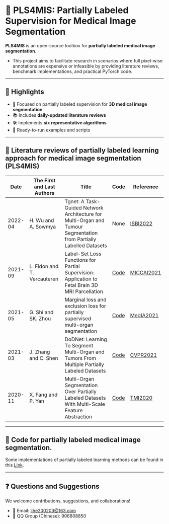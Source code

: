 # 🧠 PLS4MIS: Partially Labeled Supervision for Medical Image Segmentation

**PLS4MIS** is an open-source toolbox for **partially labeled medical image segmentation**.

* This project aims to facilitate research in scenarios where full pixel-wise annotations are expensive or infeasible by providing literature reviews, benchmark implementations, and practical PyTorch code.

---

## 📌 Highlights

- 📁 Focused on partially labeled supervision for **3D medical image segmentation**
- 📚 Includes **daily-updated literature reviews**
- 🛠️ Implements **six representative algorithms**
- 🧪 Ready-to-run examples and scripts

---

## 📖 Literature reviews of partially labeled learning approach for medical image segmentation (**PLS4MIS**)
|Date|The First and Last Authors|Title|Code|Reference|
|---|---|---|---|---|
|2022-04|H. Wu and A. Sowmya|Tgnet: A Task-Guided Network Architecture for Multi-Organ and Tumour Segmentation from Partially Labelled Datasets|None|[ISBI2022](https://ieeexplore.ieee.org/stamp/stamp.jsp?tp=&arnumber=9761582)|
|2021-09|L. Fidon and T. Vercauteren|Label-Set Loss Functions for Partial Supervision: Application to Fetal Brain 3D MRI Parcellation|[Code](https://github.com/LucasFidon/label-set-loss-functions)|[MICCAI2021](https://link.springer.com/content/pdf/10.1007/978-3-030-87196-3_60.pdf?pdf=inline%20link)|
|2021-05|G. Shi and SK. Zhou|Marginal loss and exclusion loss for partially supervised multi-organ segmentation|[Code](https://github.com/MIRACLE-Center/Partially-supervised-multi-organ-segmentation)|[MedIA2021](https://www.sciencedirect.com/science/article/pii/S1361841521000256)|
|2021-03|J. Zhang and C. Shen|DoDNet: Learning To Segment Multi-Organ and Tumors From Multiple Partially Labeled Datasets|[Code](https://github.com/jianpengz/DoDNet)|[CVPR2021](https://openaccess.thecvf.com/content/CVPR2021/html/Zhang_DoDNet_Learning_To_Segment_Multi-Organ_and_Tumors_From_Multiple_Partially_CVPR_2021_paper.html)|
|2020-11|X. Fang and P. Yan|Multi-Organ Segmentation Over Partially Labeled Datasets With Multi-Scale Feature Abstraction|[Code](https://github.com/DIAL-RPI/PIPO-FAN)|[TMI2020](https://ieeexplore.ieee.org/abstract/document/9112221)|

---

## 🔬 Code for partially labeled medical image segmentation.
Some implementations of partially labeled learning methods can be found in this [Link](https://github.com/HiLab-git/PLS4MIS/tree/main/code).

---

## ❓ Questions and Suggestions
We welcome contributions, suggestions, and collaborations!
- 📧 Email: lihe200203@163.com
- 💬 QQ Group (Chinese): 906808850
